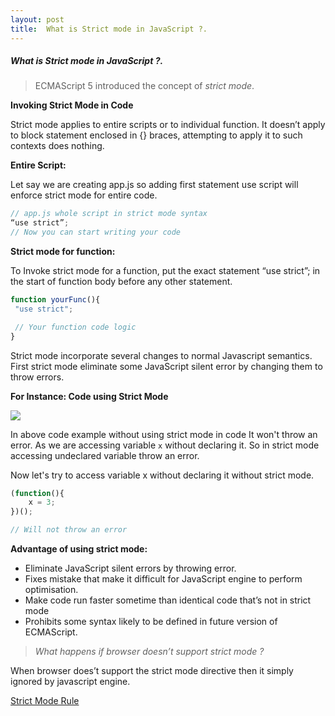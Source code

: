 ```yaml
---
layout: post
title:  What is Strict mode in JavaScript ?.
---
```


##### What is Strict mode in JavaScript ?.

> ECMAScript 5 introduced the concept of *strict mode*. 

**Invoking Strict Mode in Code**

Strict mode applies to entire scripts or to individual function. It doesn’t apply to block statement enclosed in {} braces, attempting to apply it to such contexts does nothing.

**Entire Script:**

Let say we are creating app.js so adding first statement use script will enforce strict mode for entire code.

```javascript
// app.js whole script in strict mode syntax
“use strict”;
// Now you can start writing your code 
``` 

**Strict mode for function:** 

To Invoke strict mode for a function, put the exact statement “use strict”; in the start of function body before any other statement.

```javascript
function yourFunc(){
 "use strict";

 // Your function code logic
}
``` 

Strict mode incorporate several changes to normal Javascript semantics. First strict mode eliminate some JavaScript silent error by changing them to throw errors.

**For Instance: Code using Strict Mode** 

![](file:///Users/scorpion/Desktop/Book%20Image/Q41_Image1.png)

In above code example without using strict mode in code It won't throw an error. As we are accessing variable `x` without declaring it. So in strict mode accessing undeclared variable throw an error.

Now let's try to access variable x without declaring it without strict mode.

```javascript
(function(){
	x = 3;
})();

// Will not throw an error
``` 

**Advantage of using strict mode:**

* Eliminate JavaScript silent errors by throwing error.
* Fixes mistake that make it difficult for JavaScript engine to perform optimisation.
* Make code run faster sometime than identical code that’s not in strict mode
* Prohibits some syntax likely to be defined in future version of ECMAScript.

>*What happens if browser doesn’t support strict mode ?*

When browser does’t support the strict mode directive then it simply ignored by javascript engine. 

[Strict Mode Rule](http://ecma262-5.com/ELS5_HTML.htm#Annex_C)